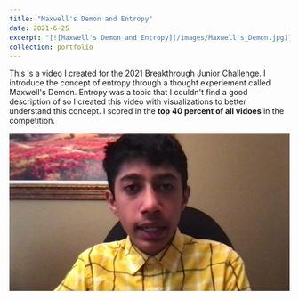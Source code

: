 ```yaml
---
title: "Maxwell's Demon and Entropy"
date: 2021-6-25
excerpt: "[![Maxwell's Demon and Entropy](/images/Maxwell's_Demon.jpg)](https://www.youtube.com/watch?v=11_aHTdNITc)"
collection: portfolio
---
```


This is a video I created for the 2021 [Breakthrough Junior Challenge](https://breakthroughjuniorchallenge.org/). I introduce the concept of entropy through a thought experiement called Maxwell's Demon. Entropy was a topic that I couldn't find a good description of so I created this video with visualizations to better understand this concept. I scored in the **top 40 percent of all vidoes** in the competition.

[![No Cloning Theorem](/images/Maxwell's_Demon.jpg)](https://www.youtube.com/watch?v=11_aHTdNITc)
